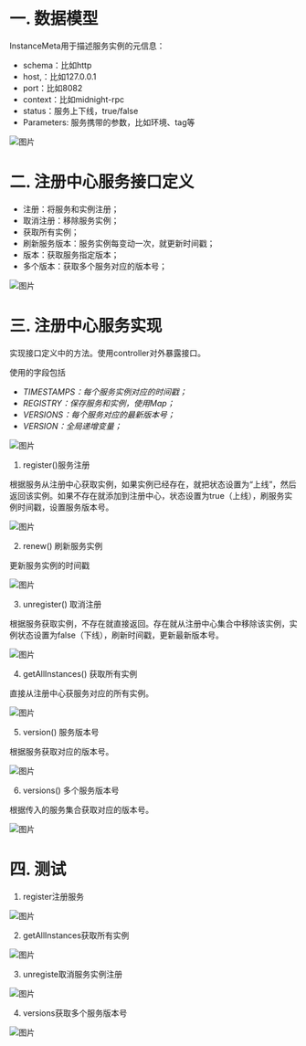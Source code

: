 # 一. 数据模型

InstanceMeta用于描述服务实例的元信息：

- schema：比如http
- host,：比如127.0.0.1
- port：比如8082
- context：比如midnight-rpc
- status：服务上下线，true/false
- Parameters: 服务携带的参数，比如环境、tag等

![图片](https://mmbiz.qpic.cn/sz_mmbiz_png/rw1wCRwDbgbhzBJ9ZEdAOAmwqZ2V6qrbiblnhtbHjPl5jqRk7vrEUCYT8icsibgyWjlgwLtTic2ka8z6IoepLhwTKA/640?wx_fmt=png&from=appmsg&tp=webp&wxfrom=5&wx_lazy=1&wx_co=1)

# 二. 注册中心服务接口定义

- 注册：将服务和实例注册；
- 取消注册：移除服务实例；
- 获取所有实例；
- 刷新服务版本：服务实例每变动一次，就更新时间戳；
- 版本：获取服务指定版本；
- 多个版本：获取多个服务对应的版本号；

![图片](https://mmbiz.qpic.cn/sz_mmbiz_png/rw1wCRwDbgbhzBJ9ZEdAOAmwqZ2V6qrbCW1pADPowvjvzQ5p5RnYCvpI8ygsl71JshBfMyJJDuJ8YZXiaAz2LIg/640?wx_fmt=png&from=appmsg&tp=webp&wxfrom=5&wx_lazy=1&wx_co=1)

# 三. 注册中心服务实现

实现接口定义中的方法。使用controller对外暴露接口。

使用的字段包括

- *TIMESTAMPS：每个服务实例对应的时间戳；*
- *REGISTRY：保存服务和实例，使用Map；*
- *VERSIONS：每个服务对应的最新版本号；*
- *VERSION：全局递增变量；*

![图片](https://mmbiz.qpic.cn/sz_mmbiz_png/rw1wCRwDbgbhzBJ9ZEdAOAmwqZ2V6qrb4VBc3p5bJf8uEqbKTwByhhEzKZxVeYd5ssZ9yia0fEUsmxdDtK79CvQ/640?wx_fmt=png&from=appmsg&tp=webp&wxfrom=5&wx_lazy=1&wx_co=1)

1. register()服务注册

根据服务从注册中心获取实例，如果实例已经存在，就把状态设置为“上线”，然后返回该实例。如果不存在就添加到注册中心，状态设置为true（上线），刷服务实例时间戳，设置服务版本号。

![图片](https://mmbiz.qpic.cn/sz_mmbiz_png/rw1wCRwDbgbhzBJ9ZEdAOAmwqZ2V6qrbvmcybarHiclUqHefJia9XibOWk2lLGmYJ2hAa4YWF3qEPAfM7XSfiaFgZA/640?wx_fmt=png&from=appmsg&tp=webp&wxfrom=5&wx_lazy=1&wx_co=1)

2. renew() 刷新服务实例

更新服务实例的时间戳

![图片](https://mmbiz.qpic.cn/sz_mmbiz_png/rw1wCRwDbgbhzBJ9ZEdAOAmwqZ2V6qrb2fib4f1RIZEjPq6YsOpg0mT1FbKj78Oibnib4Jzm1ZO2iawS5GwBeKdgFg/640?wx_fmt=png&from=appmsg&tp=webp&wxfrom=5&wx_lazy=1&wx_co=1)

3. unregister() 取消注册

根据服务获取实例，不存在就直接返回。存在就从注册中心集合中移除该实例，实例状态设置为false（下线），刷新时间戳，更新最新版本号。

![图片](https://mmbiz.qpic.cn/sz_mmbiz_png/rw1wCRwDbgbhzBJ9ZEdAOAmwqZ2V6qrbyamVvQYLXsYhjTMX5ADMfNazkDJVHE7cOTYdibrfgLhBsg8bV6GqdLg/640?wx_fmt=png&from=appmsg&tp=webp&wxfrom=5&wx_lazy=1&wx_co=1)

4. getAllInstances() 获取所有实例

直接从注册中心获服务对应的所有实例。

![图片](https://mmbiz.qpic.cn/sz_mmbiz_png/rw1wCRwDbgbhzBJ9ZEdAOAmwqZ2V6qrbfdiaAFa2icqUlmRP8Of4eCKppWb33MBldUopA1GVia022q7iabd1QGRhyQ/640?wx_fmt=png&from=appmsg&tp=webp&wxfrom=5&wx_lazy=1&wx_co=1)

5. version() 服务版本号

根据服务获取对应的版本号。

![图片](https://mmbiz.qpic.cn/sz_mmbiz_png/rw1wCRwDbgbhzBJ9ZEdAOAmwqZ2V6qrbZnXR74B621YWTdAwyPfaSTEcrbibwlCv72USosS0IfibQTeKeNvE1yYg/640?wx_fmt=png&from=appmsg&tp=webp&wxfrom=5&wx_lazy=1&wx_co=1)

6. versions() 多个服务版本号

根据传入的服务集合获取对应的版本号。

![图片](https://mmbiz.qpic.cn/sz_mmbiz_png/rw1wCRwDbgbhzBJ9ZEdAOAmwqZ2V6qrbBiartiawnewfpial5MW6SLlBIoBj1ZUYbibBa73T2M4ASicTQU17EVBibWRw/640?wx_fmt=png&from=appmsg&tp=webp&wxfrom=5&wx_lazy=1&wx_co=1)

# 四. 测试

1. register注册服务

![图片](https://mmbiz.qpic.cn/sz_mmbiz_png/rw1wCRwDbgbhzBJ9ZEdAOAmwqZ2V6qrb0kteADp7Z2TzXwhnqArLhHNjvlsmJjFkFqqKgbjMTX2MBMsS7Gw1Ww/640?wx_fmt=png&from=appmsg&tp=webp&wxfrom=5&wx_lazy=1&wx_co=1)

2. getAllInstances获取所有实例

![图片](https://mmbiz.qpic.cn/sz_mmbiz_png/rw1wCRwDbgbhzBJ9ZEdAOAmwqZ2V6qrb4QCd9Dz52vn1pVl5TCxVMSQYzA21fvyib0hCgxWAiaAotiadzg7gZe6fA/640?wx_fmt=png&from=appmsg&tp=webp&wxfrom=5&wx_lazy=1&wx_co=1)

3. unregiste取消服务实例注册

![图片](https://mmbiz.qpic.cn/sz_mmbiz_png/rw1wCRwDbgbhzBJ9ZEdAOAmwqZ2V6qrb28PVRRibsY4C8LVFlkMDdn7cAmFwAFgu1YLQKMpJ3SJl11aT13A2k4Q/640?wx_fmt=png&from=appmsg&tp=webp&wxfrom=5&wx_lazy=1&wx_co=1)

4. versions获取多个服务版本号

![图片](https://mmbiz.qpic.cn/sz_mmbiz_png/rw1wCRwDbgbhzBJ9ZEdAOAmwqZ2V6qrbnkD3vGSW6dMdfVVxqwib1QEiajp48F8xvTARbZCeyPBTsWwuEN8CCTcQ/640?wx_fmt=png&from=appmsg&tp=webp&wxfrom=5&wx_lazy=1&wx_co=1)